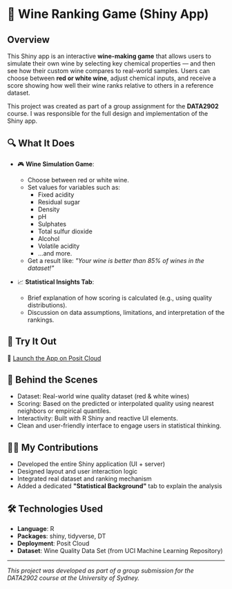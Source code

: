 # 🍷 Wine Ranking Game (Shiny App)

## Overview

This Shiny app is an interactive **wine-making game** that allows users to simulate their own wine by selecting key chemical properties — and then see how their custom wine compares to real-world samples. Users can choose between **red or white wine**, adjust chemical inputs, and receive a score showing how well their wine ranks relative to others in a reference dataset.

This project was created as part of a group assignment for the **DATA2902** course. I was responsible for the full design and implementation of the Shiny app.

## 🔍 What It Does

- 🎮 **Wine Simulation Game**:
  - Choose between red or white wine.
  - Set values for variables such as:
    - Fixed acidity
    - Residual sugar
    - Density
    - pH
    - Sulphates
    - Total sulfur dioxide
    - Alcohol
    - Volatile acidity
    - …and more.
  - Get a result like: _"Your wine is better than 85% of wines in the dataset!"_

- 📈 **Statistical Insights Tab**:
  - Brief explanation of how scoring is calculated (e.g., using quality distributions).
  - Discussion on data assumptions, limitations, and interpretation of the rankings.

## 🚀 Try It Out

🔗 [Launch the App on Posit Cloud](https://maiminhhh.shinyapps.io/WineQuality/)  

## 🧠 Behind the Scenes

- Dataset: Real-world wine quality dataset (red & white wines)
- Scoring: Based on the predicted or interpolated quality using nearest neighbors or empirical quantiles.
- Interactivity: Built with R Shiny and reactive UI elements.
- Clean and user-friendly interface to engage users in statistical thinking.

## 👩‍💻 My Contributions

- Developed the entire Shiny application (UI + server)
- Designed layout and user interaction logic
- Integrated real dataset and ranking mechanism
- Added a dedicated **"Statistical Background"** tab to explain the analysis

## 🛠 Technologies Used

- **Language**: R
- **Packages**: shiny, tidyverse, DT
- **Deployment**: Posit Cloud
- **Dataset**: Wine Quality Data Set (from UCI Machine Learning Repository)

---

*This project was developed as part of a group submission for the DATA2902 course at the University of Sydney.*
